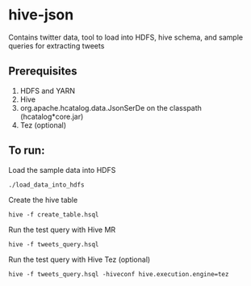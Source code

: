 hive-json
=========

Contains twitter data, tool to load into HDFS, hive schema, and sample queries for extracting tweets

Prerequisites
-------------
1. HDFS and YARN
2. Hive
3. org.apache.hcatalog.data.JsonSerDe on the classpath (hcatalog*core.jar)
4. Tez (optional)

To run:
------------------
Load the sample data into HDFS

`./load_data_into_hdfs`

Create the hive table

`hive -f create_table.hsql`

Run the test query with Hive MR

`hive -f tweets_query.hsql`

Run the test query with Hive Tez (optional)

`hive -f tweets_query.hsql -hiveconf hive.execution.engine=tez`

